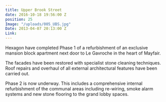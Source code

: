 ```yaml
---
title: Upper Brook Street
date: 2016-10-18 19:56:00 Z
position: 25
Image: "/uploads/005_UBS.jpg"
Date: 2013-04-07 20:13:00 Z
Link: 
---
```


Hexagon have completed Phase 1 of a refurbishment of an exclusive mansion block apartment next door to Le Gavroche in the heart of Mayfair.

The facades have been restored with specialist stone cleaning techniques. Roof repairs and overhaul of all external architectural features have been carried out.

Phase 2 is now underway. This includes a comprehensive internal refurbishment of the communal areas including re-wiring, smoke alarm systems and new stone flooring to the grand lobby spaces.